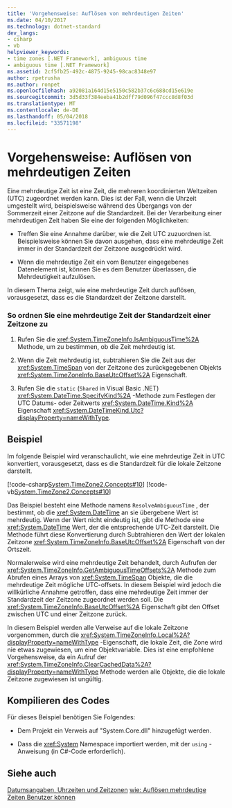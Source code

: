 ```yaml
---
title: 'Vorgehensweise: Auflösen von mehrdeutigen Zeiten'
ms.date: 04/10/2017
ms.technology: dotnet-standard
dev_langs:
- csharp
- vb
helpviewer_keywords:
- time zones [.NET Framework], ambiguous time
- ambiguous time [.NET Framework]
ms.assetid: 2cf5fb25-492c-4875-9245-98cac8348e97
author: rpetrusha
ms.author: ronpet
ms.openlocfilehash: a92081a164d15e5150c582b37c6c688cd15e619e
ms.sourcegitcommit: 3d5d33f384eeba41b2dff79d096f47ccc8d8f03d
ms.translationtype: MT
ms.contentlocale: de-DE
ms.lasthandoff: 05/04/2018
ms.locfileid: "33571198"
---
```

# <a name="how-to-resolve-ambiguous-times"></a>Vorgehensweise: Auflösen von mehrdeutigen Zeiten

Eine mehrdeutige Zeit ist eine Zeit, die mehreren koordinierten Weltzeiten (UTC) zugeordnet werden kann. Dies ist der Fall, wenn die Uhrzeit umgestellt wird, beispielsweise während des Übergangs von der Sommerzeit einer Zeitzone auf die Standardzeit. Bei der Verarbeitung einer mehrdeutigen Zeit haben Sie eine der folgenden Möglichkeiten:

* Treffen Sie eine Annahme darüber, wie die Zeit UTC zuzuordnen ist. Beispielsweise können Sie davon ausgehen, dass eine mehrdeutige Zeit immer in der Standardzeit der Zeitzone ausgedrückt wird.

* Wenn die mehrdeutige Zeit ein vom Benutzer eingegebenes Datenelement ist, können Sie es dem Benutzer überlassen, die Mehrdeutigkeit aufzulösen.

In diesem Thema zeigt, wie eine mehrdeutige Zeit durch auflösen, vorausgesetzt, dass es die Standardzeit der Zeitzone darstellt.

### <a name="to-map-an-ambiguous-time-to-a-time-zones-standard-time"></a>So ordnen Sie eine mehrdeutige Zeit der Standardzeit einer Zeitzone zu

1. Rufen Sie die <xref:System.TimeZoneInfo.IsAmbiguousTime%2A> Methode, um zu bestimmen, ob die Zeit mehrdeutig ist.

2. Wenn die Zeit mehrdeutig ist, subtrahieren Sie die Zeit aus der <xref:System.TimeSpan> von der Zeitzone des zurückgegebenen Objekts <xref:System.TimeZoneInfo.BaseUtcOffset%2A> Eigenschaft.

3. Rufen Sie die `static` (`Shared` in Visual Basic .NET) <xref:System.DateTime.SpecifyKind%2A> -Methode zum Festlegen der UTC Datums- oder Zeitwerts <xref:System.DateTime.Kind%2A> Eigenschaft <xref:System.DateTimeKind.Utc?displayProperty=nameWithType>.

## <a name="example"></a>Beispiel

Im folgende Beispiel wird veranschaulicht, wie eine mehrdeutige Zeit in UTC konvertiert, vorausgesetzt, dass es die Standardzeit für die lokale Zeitzone darstellt.

[!code-csharp[System.TimeZone2.Concepts#10](../../../samples/snippets/csharp/VS_Snippets_CLR_System/system.TimeZone2.Concepts/CS/TimeZone2Concepts.cs#10)]
[!code-vb[System.TimeZone2.Concepts#10](../../../samples/snippets/visualbasic/VS_Snippets_CLR_System/system.TimeZone2.Concepts/VB/TimeZone2Concepts.vb#10)]

Das Beispiel besteht eine Methode namens `ResolveAmbiguousTime` , der bestimmt, ob die <xref:System.DateTime> an sie übergebene Wert ist mehrdeutig. Wenn der Wert nicht eindeutig ist, gibt die Methode eine <xref:System.DateTime> Wert, der die entsprechende UTC-Zeit darstellt. Die Methode führt diese Konvertierung durch Subtrahieren den Wert der lokalen Zeitzone <xref:System.TimeZoneInfo.BaseUtcOffset%2A> Eigenschaft von der Ortszeit.

Normalerweise wird eine mehrdeutige Zeit behandelt, durch Aufrufen der <xref:System.TimeZoneInfo.GetAmbiguousTimeOffsets%2A> Methode zum Abrufen eines Arrays von <xref:System.TimeSpan> Objekte, die die mehrdeutige Zeit mögliche UTC-offsets. In diesem Beispiel wird jedoch die willkürliche Annahme getroffen, dass eine mehrdeutige Zeit immer der Standardzeit der Zeitzone zugeordnet werden soll. Die <xref:System.TimeZoneInfo.BaseUtcOffset%2A> Eigenschaft gibt den Offset zwischen UTC und einer Zeitzone zurück.

In diesem Beispiel werden alle Verweise auf die lokale Zeitzone vorgenommen, durch die <xref:System.TimeZoneInfo.Local%2A?displayProperty=nameWithType> -Eigenschaft, die lokale Zeit, die Zone wird nie etwas zugewiesen, um eine Objektvariable. Dies ist eine empfohlene Vorgehensweise, da ein Aufruf der <xref:System.TimeZoneInfo.ClearCachedData%2A?displayProperty=nameWithType> Methode werden alle Objekte, die die lokale Zeitzone zugewiesen ist ungültig.

## <a name="compiling-the-code"></a>Kompilieren des Codes

Für dieses Beispiel benötigen Sie Folgendes:

* Dem Projekt ein Verweis auf "System.Core.dll" hinzugefügt werden.

* Dass die <xref:System> Namespace importiert werden, mit der `using` -Anweisung (in C#-Code erforderlich).

## <a name="see-also"></a>Siehe auch

[Datumsangaben, Uhrzeiten und Zeitzonen](../../../docs/standard/datetime/index.md)
[wie: Auflösen mehrdeutige Zeiten Benutzer können](../../../docs/standard/datetime/let-users-resolve-ambiguous-times.md)
